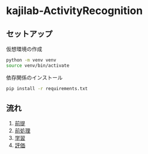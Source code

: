 # kajilab-ActivityRecognition
## セットアップ
仮想環境の作成
```bash
python -m venv venv
source venv/bin/activate
```

依存関係のインストール
```bash
pip install -r requirements.txt
```

## 流れ
1. [前提](0-prerequisites.md)
2. [前処理](1-preprocess.ipynb)
3. [学習](2-train.ipynb)
4. [評価](3-evaluate.ipynb)
